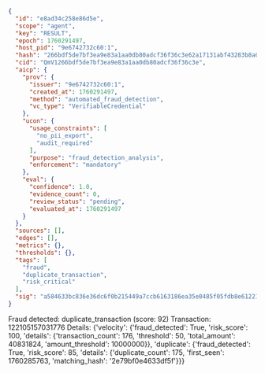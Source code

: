 ```json
{
  "id": "e8ad34c258e86d5e",
  "scope": "agent",
  "key": "RESULT",
  "epoch": 1760291497,
  "host_pid": "9e6742732c60:1",
  "hash": "266bdf5de7bf3ea9e83a1aa0db80adcf36f36c3e62a17131abf43283b8a0ba4e",
  "cid": "QmV1266bdf5de7bf3ea9e83a1aa0db80adcf36f36c3e",
  "aicp": {
    "prov": {
      "issuer": "9e6742732c60:1",
      "created_at": 1760291497,
      "method": "automated_fraud_detection",
      "vc_type": "VerifiableCredential"
    },
    "ucon": {
      "usage_constraints": [
        "no_pii_export",
        "audit_required"
      ],
      "purpose": "fraud_detection_analysis",
      "enforcement": "mandatory"
    },
    "eval": {
      "confidence": 1.0,
      "evidence_count": 0,
      "review_status": "pending",
      "evaluated_at": 1760291497
    }
  },
  "sources": [],
  "edges": [],
  "metrics": {},
  "thresholds": {},
  "tags": [
    "fraud",
    "duplicate_transaction",
    "risk_critical"
  ],
  "sig": "a584633bc836e36dc6f0b215449a7ccb6163186ea35e0485f05fdb8e612214d8"
}
```

Fraud detected: duplicate_transaction (score: 92)
Transaction: 122105157031776
Details: {'velocity': {'fraud_detected': True, 'risk_score': 100, 'details': {'transaction_count': 176, 'threshold': 50, 'total_amount': 40831824, 'amount_threshold': 10000000}}, 'duplicate': {'fraud_detected': True, 'risk_score': 85, 'details': {'duplicate_count': 175, 'first_seen': 1760285763, 'matching_hash': '2e79bf0e4633df5f'}}}